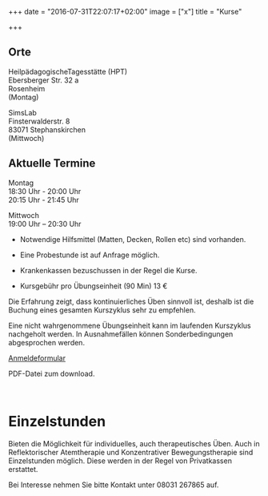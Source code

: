+++
date = "2016-07-31T22:07:17+02:00"
image = ["x"]
title = "Kurse"

+++

## Orte

HeilpädagogischeTagesstätte (HPT)  
Ebersberger Str. 32 a  
Rosenheim   
(Montag)


SimsLab  
Finsterwalderstr. 8  
83071 Stephanskirchen   
(Mittwoch)
  
   
## Aktuelle Termine

Montag   
18:30 Uhr - 20:00 Uhr  
20:15 Uhr - 21:45 Uhr

Mittwoch  
19:00 Uhr – 20:30 Uhr

   
- Notwendige Hilfsmittel (Matten, Decken, Rollen etc) sind vorhanden.

- Eine Probestunde ist auf Anfrage möglich.

- Krankenkassen bezuschussen in der Regel die Kurse.

- Kursgebühr pro Übungseinheit (90 Min) 13 €

Die Erfahrung zeigt, dass kontinuierliches Üben sinnvoll ist, deshalb ist die Buchung eines gesamten Kurszyklus sehr zu empfehlen.

Eine nicht wahrgenommene Übungseinheit kann im laufenden Kurszyklus nachgeholt werden. In Ausnahmefällen können Sonderbedingungen abgesprochen werden.

 <a href="/16HerbstKursausschreibung.pdf" class="btn">Anmeldeformular</a><p class="klein">PDF-Datei zum download.</p>
      <br/>
      
# Einzelstunden

Bieten die Möglichkeit für individuelles, auch therapeutisches Üben. Auch in Reflektorischer Atemtherapie und Konzentrativer Bewegungstherapie sind Einzelstunden möglich. Diese werden in der Regel von Privatkassen erstattet.  

Bei Interesse nehmen Sie bitte Kontakt unter 08031 267865 auf.